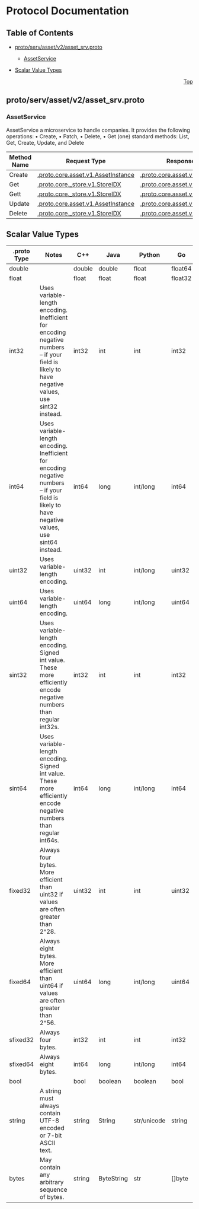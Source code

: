 # Protocol Documentation
<a name="top"></a>

## Table of Contents

- [proto/serv/asset/v2/asset_srv.proto](#proto_serv_asset_v2_asset_srv-proto)
    - [AssetService](#proto-serv-asset-v2-AssetService)
  
- [Scalar Value Types](#scalar-value-types)



<a name="proto_serv_asset_v2_asset_srv-proto"></a>
<p align="right"><a href="#top">Top</a></p>

## proto/serv/asset/v2/asset_srv.proto


 

 

 


<a name="proto-serv-asset-v2-AssetService"></a>

### AssetService
AssetService
a microservice to handle companies. It provides the following operations:
• Create, • Patch, • Delete, • Get (one)
standard methods: List, Get, Create, Update, and Delete

| Method Name | Request Type | Response Type | Description |
| ----------- | ------------ | ------------- | ------------|
| Create | [.proto.core.asset.v1.AssetInstance](#proto-core-asset-v1-AssetInstance) | [.proto.core.asset.v1.AssetInstance](#proto-core-asset-v1-AssetInstance) | Create |
| Get | [.proto.core._store.v1.StoreIDX](#proto-core-_store-v1-StoreIDX) | [.proto.core.asset.v1.AssetInstance](#proto-core-asset-v1-AssetInstance) | Get |
| Gett | [.proto.core._store.v1.StoreIDX](#proto-core-_store-v1-StoreIDX) | [.proto.core.asset.v1.AssetInstance](#proto-core-asset-v1-AssetInstance) | Gett |
| Update | [.proto.core.asset.v1.AssetInstance](#proto-core-asset-v1-AssetInstance) | [.proto.core.asset.v1.AssetInstance](#proto-core-asset-v1-AssetInstance) | Update |
| Delete | [.proto.core._store.v1.StoreIDX](#proto-core-_store-v1-StoreIDX) | [.proto.core.asset.v1.AssetInstance](#proto-core-asset-v1-AssetInstance) | Delete |

 



## Scalar Value Types

| .proto Type | Notes | C++ | Java | Python | Go | C# | PHP | Ruby |
| ----------- | ----- | --- | ---- | ------ | -- | -- | --- | ---- |
| <a name="double" /> double |  | double | double | float | float64 | double | float | Float |
| <a name="float" /> float |  | float | float | float | float32 | float | float | Float |
| <a name="int32" /> int32 | Uses variable-length encoding. Inefficient for encoding negative numbers – if your field is likely to have negative values, use sint32 instead. | int32 | int | int | int32 | int | integer | Bignum or Fixnum (as required) |
| <a name="int64" /> int64 | Uses variable-length encoding. Inefficient for encoding negative numbers – if your field is likely to have negative values, use sint64 instead. | int64 | long | int/long | int64 | long | integer/string | Bignum |
| <a name="uint32" /> uint32 | Uses variable-length encoding. | uint32 | int | int/long | uint32 | uint | integer | Bignum or Fixnum (as required) |
| <a name="uint64" /> uint64 | Uses variable-length encoding. | uint64 | long | int/long | uint64 | ulong | integer/string | Bignum or Fixnum (as required) |
| <a name="sint32" /> sint32 | Uses variable-length encoding. Signed int value. These more efficiently encode negative numbers than regular int32s. | int32 | int | int | int32 | int | integer | Bignum or Fixnum (as required) |
| <a name="sint64" /> sint64 | Uses variable-length encoding. Signed int value. These more efficiently encode negative numbers than regular int64s. | int64 | long | int/long | int64 | long | integer/string | Bignum |
| <a name="fixed32" /> fixed32 | Always four bytes. More efficient than uint32 if values are often greater than 2^28. | uint32 | int | int | uint32 | uint | integer | Bignum or Fixnum (as required) |
| <a name="fixed64" /> fixed64 | Always eight bytes. More efficient than uint64 if values are often greater than 2^56. | uint64 | long | int/long | uint64 | ulong | integer/string | Bignum |
| <a name="sfixed32" /> sfixed32 | Always four bytes. | int32 | int | int | int32 | int | integer | Bignum or Fixnum (as required) |
| <a name="sfixed64" /> sfixed64 | Always eight bytes. | int64 | long | int/long | int64 | long | integer/string | Bignum |
| <a name="bool" /> bool |  | bool | boolean | boolean | bool | bool | boolean | TrueClass/FalseClass |
| <a name="string" /> string | A string must always contain UTF-8 encoded or 7-bit ASCII text. | string | String | str/unicode | string | string | string | String (UTF-8) |
| <a name="bytes" /> bytes | May contain any arbitrary sequence of bytes. | string | ByteString | str | []byte | ByteString | string | String (ASCII-8BIT) |

